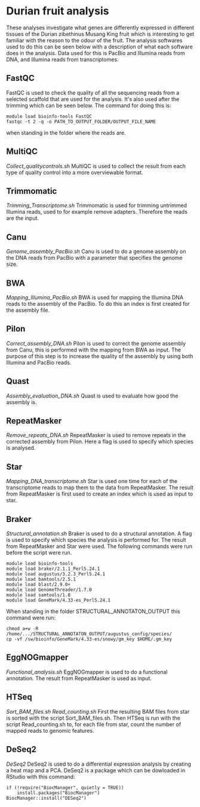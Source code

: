 # Durian fruit analysis

These analyses investigate what genes are differently expressed in different tissues of the Durian zibethinus Musang King fruit which is interesting to get familiar with the reason to the odour of the fruit. The analysis softwares used to do this can be seen below with a description of what each software does in the analysis. Data used for this is PacBio and Illumina reads from DNA, and Illumina reads from transcriptomes.

## FastQC
FastQC is used to check the quality of all the sequencing reads from a selected scaffold that are used for the analysis. It's also used after the trimming which can be seen below. The command for doing this is:

```Loading modules:
module load bioinfo-tools FastQC
fastqc -t 2 -q -o PATH_TO_OUTPUT_FOLDER/OUTPUT_FILE_NAME
```

when standing in the folder where the reads are. 

## MultiQC
_Collect_qualitycontrols.sh_
MultiQC is used to collect the result from each type of quality control into a more overviewable format.

## Trimmomatic
_Trimming_Transcriptome.sh_
Trimmomatic is used for trimming untrimmed Illumina reads, used to for example remove adapters. Therefore the reads are the input.

## Canu
_Genome_assembly_PacBio.sh_
Canu is used to do a genome assembly on the DNA reads from PacBio with a parameter that specifies the genome size.

## BWA
_Mapping_Illumina_PacBio.sh_
BWA is used for mapping the Illumina DNA reads to the assembly of the PacBio. To do this an index is first created for the assembly file.

## Pilon
_Correct_assembly_DNA.sh_
Pilon is used to correct the genome assembly from Canu, this is performed with the mapping from BWA as input. The purpose of this step is to increase the quality of the assembly by using both Illumina and PacBio reads.

## Quast
_Assembly_evaluation_DNA.sh_
Quast is used to evaluate how good the assembly is.

## RepeatMasker
_Remove_repeats_DNA.sh_
RepeatMasker is used to remove repeats in the corrected assembly from Pilon. Here a flag is used to specify which species is analysed.

## Star
_Mapping_DNA_transcriptome.sh_
Star is used one time for each of the transcriptome reads to map them to the data from RepeatMasker. The result from RepeatMasker is first used to create an index which is used as input to star.

## Braker
_Structural_annotation.sh_
Braker is used to do a structural annotation. A flag is used to specify which species the analysis is performed for. The result from RepeatMasker and Star were used.
The following commands were run before the script were run.

```
module load bioinfo-tools
module load braker/2.1.1_Perl5.24.1
module load augustus/3.2.3_Perl5.24.1
module load bamtools/2.5.1
module load blast/2.9.0+
module load GenomeThreader/1.7.0
module load samtools/1.8
module load GeneMark/4.33-es_Perl5.24.1
```

When standing in the folder STRUCTURAL_ANNOTATON_OUTPUT this command were run:

```source $AUGUSTUS_CONFIG_COPY
chmod a+w -R /home/.../STRUCTURAL_ANNOTATON_OUTPUT/augustus_config/species/
cp -vf /sw/bioinfo/GeneMark/4.33-es/snowy/gm_key $HOME/.gm_key
```

## EggNOGmapper
_Functional_analysis.sh_
EggNOGmapper is used to do a functional annotation. The result from RepeatMasker is used as input.

## HTSeq
_Sort_BAM_files.sh_
_Read_counting.sh_
First the resulting BAM files from star is sorted with the script Sort_BAM_files.sh. Then HTSeq is run with the script Read_counting.sh to, for each file from star, count the number of mapped reads to genomic features.

## DeSeq2
_DeSeq2_
DeSeq2 is used to do a differential expression analysis by creating a heat map and a PCA. DeSeq2 is a package which can be dowloaded in RStudio with this command:

```
if (!require("BiocManager", quietly = TRUE))
    install.packages("BiocManager")
BiocManager::install("DESeq2")
```
